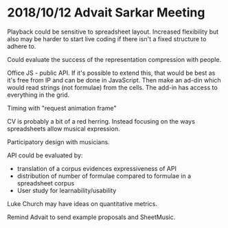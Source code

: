 # 2018/10/12 Advait Sarkar Meeting

Playback could be sensitive to spreadsheet layout. Increased flexibility but also may be harder to start live coding if there isn't a fixed structure to adhere to.

Could evaluate the success of the representation compression with people.

Office JS - public API. If it's possible to extend this, that would be best as it's free from IP and can be done in JavaScript. Then make an ad-din which would read strings (not formulae) from the cells. The add-in has access to everything in the grid.

Timing with "request animation frame"

CV is probably a bit of a red herring. Instead focusing on the ways spreadsheets allow musical expression.

Participatory design with musicians. 

API could be evaluated by:

* translation of a corpus evidences expressiveness of API
* distribution of number of formulae compared to formulae in a spreadsheet corpus
* User study for learnability/usability

Luke Church may have ideas on quantitative metrics.

Remind Advait to send example proposals and SheetMusic.